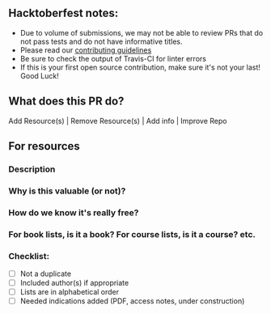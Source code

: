 ## Hacktoberfest notes:

- Due to volume of submissions, we may not be able to review PRs that do not pass tests and do not have informative titles.
- Please read our [contributing guidelines](/CONTRIBUTING.md)
- Be sure to check the output of Travis-CI for linter errors
- If this is your first open source contribution, make sure it's not your last! Good Luck!

## What does this PR do?
Add Resource(s) | Remove Resource(s) | Add info | Improve Repo

## For resources
### Description 

### Why is this valuable (or not)?

### How do we know it's really free?

### For book lists, is it a book? For course lists, is it a course? etc.

### Checklist:
- [ ] Not a duplicate
- [ ] Included author(s) if appropriate
- [ ] Lists are in alphabetical order
- [ ] Needed indications added (PDF, access notes, under construction)
